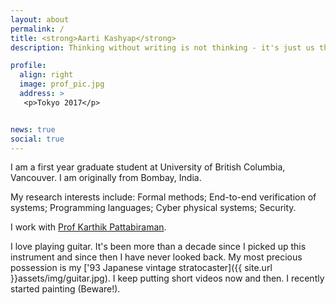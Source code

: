 ```yaml
---
layout: about
permalink: /
title: <strong>Aarti Kashyap</strong>
description: Thinking without writing is not thinking - it's just us thinking that we are thinking.

profile:
  align: right
  image: prof_pic.jpg
  address: >
   <p>Tokyo 2017</p>


news: true
social: true
---
```

I am a first year graduate student at University of British Columbia, Vancouver. I am originally from Bombay, India.

My research interests include: Formal methods; End-to-end verification of systems; Programming languages; Cyber physical systems; Security.

I work with [Prof Karthik Pattabiraman](http://blogs.ubc.ca/karthik/).  



I love playing guitar. It's been more than a decade since I picked up this instrument and since then I have never looked back. My most precious possession is my ['93 Japanese vintage stratocaster]({{ site.url }}assets/img/guitar.jpg). I keep putting short videos now and then. I recently started painting (Beware!).

